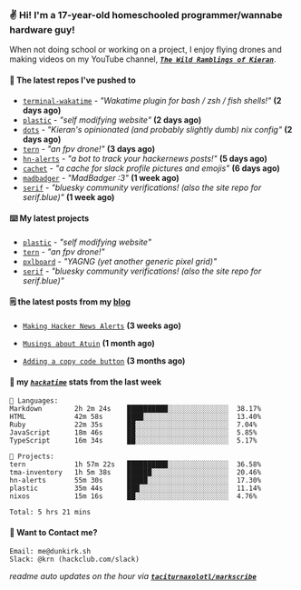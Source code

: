 ### ✌️ Hi! I'm a 17-year-old homeschooled programmer/wannabe hardware guy!

When not doing school or working on a project, I enjoy flying drones and making videos on my YouTube channel, [**_`The Wild Ramblings of Kieran`_**](https://youtube.com/@kieran.rambles).

#### 👷 The latest repos I've pushed to

- [`terminal-wakatime`](https://github.com/hackclub/terminal-wakatime) - _"Wakatime plugin for bash / zsh / fish shells!"_ **(2 days ago)**
- [`plastic`](https://github.com/taciturnaxolotl/plastic) - _"self modifying website"_ **(2 days ago)**
- [`dots`](https://github.com/taciturnaxolotl/dots) - _"Kieran's opinionated (and probably slightly dumb) nix config"_ **(2 days ago)**
- [`tern`](https://github.com/taciturnaxolotl/tern) - _"an fpv drone!"_ **(3 days ago)**
- [`hn-alerts`](https://github.com/taciturnaxolotl/hn-alerts) - _"a bot to track your hackernews posts!"_ **(5 days ago)**
- [`cachet`](https://github.com/taciturnaxolotl/cachet) - _"a cache for slack profile pictures and emojis"_ **(6 days ago)**
- [`madbadger`](https://github.com/taciturnaxolotl/madbadger) - _"MadBadger :3"_ **(1 week ago)**
- [`serif`](https://github.com/taciturnaxolotl/serif) - _"bluesky community verifications! (also the site repo for serif.blue)"_ **(1 week ago)**

#### ⌨️ My latest projects

- [`plastic`](https://github.com/taciturnaxolotl/plastic) - _"self modifying website"_
- [`tern`](https://github.com/taciturnaxolotl/tern) - _"an fpv drone!"_
- [`pxlboard`](https://github.com/taciturnaxolotl/pxlboard) - _"YAGNG (yet another generic pixel grid)"_
- [`serif`](https://github.com/taciturnaxolotl/serif) - _"bluesky community verifications! (also the site repo for serif.blue)"_

#### 🗒️ the latest posts from my [blog](https://dunkirk.sh)

- [`Making Hacker News Alerts`](https://dunkirk.sh/blog/hn-alerts/) **(3 weeks ago)**

- [`Musings about Atuin`](https://dunkirk.sh/blog/atuin/) **(1 month ago)**

- [`Adding a copy code button`](https://dunkirk.sh/blog/adding-a-copy-button/) **(3 months ago)**



#### 📡 my [_`hackatime`_](https://waka.hackclub.com) stats from the last week

```text
💾 Languages:
Markdown        2h 2m 24s    ██████████░░░░░░░░░░░░░░░  38.17%
HTML            42m 58s      ████░░░░░░░░░░░░░░░░░░░░░  13.40%
Ruby            22m 35s      ██░░░░░░░░░░░░░░░░░░░░░░░  7.04%
JavaScript      18m 46s      ██░░░░░░░░░░░░░░░░░░░░░░░  5.85%
TypeScript      16m 34s      ██░░░░░░░░░░░░░░░░░░░░░░░  5.17%

💼 Projects:
tern            1h 57m 22s   ██████████░░░░░░░░░░░░░░░  36.58%
tma-inventory   1h 5m 38s    ██████░░░░░░░░░░░░░░░░░░░  20.46%
hn-alerts       55m 30s      █████░░░░░░░░░░░░░░░░░░░░  17.30%
plastic         35m 44s      ███░░░░░░░░░░░░░░░░░░░░░░  11.14%
nixos           15m 16s      ██░░░░░░░░░░░░░░░░░░░░░░░  4.76%

Total: 5 hrs 21 mins
```

#### 📮 Want to Contact me?

```text
Email: me@dunkirk.sh
Slack: @krn (hackclub.com/slack)
```

_readme auto updates on the hour via [**`taciturnaxolotl/markscribe`**](https://github.com/taciturnaxolotl/markscribe)_

